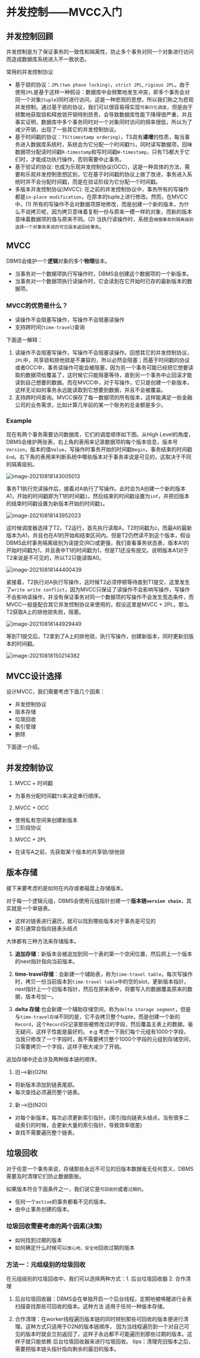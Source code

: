 # 并发控制——MVCC入门

## 并发控制回顾

并发控制是为了保证事务的一致性和隔离性，防止多个事务对同一个对象进行访问而造成数据库系统进入不一致状态。

常用的并发控制协议

* 基于锁的协议：`2PL(two phase locking)`，`strict 2PL`, `rigious 2PL`。由于使用`2PL`是基于这样一种假设：数据库中会频繁地发生冲突，即多个事务会对同一个对象(`tuple`)同时进行访问，这是一种悲观的思想，所以我们称之为悲观并发控制。通过基于锁的协议，我们可以很容易得实现`可串行化调度`，但是由于频繁地获取锁和释放锁开销特别昂贵，会导致数据库性能下降得很严重，并且事实证明，数据库中多个事务同时对一个对象同时访问的频率很低，所以为了减少开销，出现了一些其它的并发控制协议。
* 基于时间戳的协议：`TS(timestamp ordering)`，TS具有**递增**的性质，每当事务进入数据库系统时，系统会为它分配一个时间戳`TS`，同时读写数据项，回味数据项分配读时间戳`R-timestamp`和写时间戳`W-timestamp`，只有TS都大于它们时，才能成功执行操作，否则需要中止事务。
* 基于验证的协议: 也成为乐观并发控制协议(OCC)，这是一种具体的方法，需要和乐观并发控制思想区别，它在基于时间戳的协议上做了改进，事务进入系统时并不会分配时间戳，而是在验证阶段为它分配一个时间戳。
* 多版本并发控制协议(MVCC): 在之前的并发控制协议中，事务所有的写操作都是`in-place modification`，在原本的tuple上进行修改。然而，在MVCC中，(1) 所有的写操作不会对数据项原地修改，而是创建一个新的版本，为什么不说拷贝呢，因为拷贝意味着复制一份与原来一模一样的对象，而新的版本意味着数据项的值与原来不同。(2) 当执行读操作时，系统会`根据事务的隔离级别选择一个对事务来说的可见版本返回给事务`。

## MVCC

DBMS会维护一个**逻辑**对象的多个**物理**版本。

* 当事务对一个数据项执行写操作时，DBMS会创建这个数据项的一个新版本。
* 当事务对一个数据项执行读操作时，它会读到在它开始时已存的最新版本的数据项。

### MVCC的优势是什么？

* 读操作不会阻塞写操作，写操作不会阻塞读操作
* 支持跨时间(`time-travel`)查询

下面逐一解释：

1. 读操作不会阻塞写操作，写操作不会阻塞读操作。回想其它的并发控制协议，`2PL`中，共享锁和排他锁是不兼容的，所以必然会阻塞；而基于时间戳的协议或者OCC中，事务读操作可能会被阻塞，因为另一个事务可能已经把它想要读取的数据项给覆盖了，这时候它只能阻塞等待，直到另一个事务中止回滚才能读到自己想要的数据。而在MVCC中，对于写操作，它只是创建一个新版本，这样无论如何事务永远能读取到它想要到数据，并且不会被覆盖。
2. 支持跨时间查询。MVCC保存了每一数据项的所有版本，这样能满足一些金融公司的业务需求，比如计算几年前的某一个账务的总金额是多少。

### Example

现在有两个事务需要访问数据库，它们的调度顺序如下图。从High Level的角度，DBMS会维护两张表，右上角的表用来记录数据项的每个版本信息，版本号`Version`，版本的值`Value`，写操作时事务开始的时间戳`Begin`，事务结束的时间戳`End`。右下角的表用来判断系统中哪些版本对于事务来说是可见的，这取决于不同的隔离级别。

![image-20210818143005013](./figure/image-20210818143005013.png)



事务T1执行完读操作后，接着对A执行了写操作。此时会为A创建一个新的版本A1，开始的时间戳即为T1的时间戳`1`，然后结束的时间戳设置为`inf`，并把旧版本的结束时间戳设置为新版本开始的时间戳`1`。

![image-20210818143952023](./figure/image-20210818143952023.png)

这时候调度器选择了T2，T2运行，首先执行读取A，T2时间戳为`2`，而最A的最新版本为A1，并且也在A1的开始和结束区间内。但是T2仍然读不到这个版本，假设DBMS此时事务隔离级别为读提交(RC)或更强，我们查看事务状态表，版本A1的开始时间戳为1，并且表中T1的时间戳为1，但是T1还没有提交。说明版本A1对于T2来说是不可见的，所以T2只能读取A0。

![image-20210818144400439](./figure/image-20210818144400439.png)

紧接着，T2执行对A执行写操作，这时候T2必须停顿等待直到T1提交，这里发生了`write write conflict`，因为MVCC只保证了读操作不会影响写操作，写操作不会影响读操作，并没有保证事务对同一个数据项的写操作不会发生竞态条件，而MVCC一般是配合其它并发控制协议来使用的，假设这里是MVCC + 2PL，那么T2获取A上的排他锁失败，阻塞。

![image-20210818144929449](./figure/image-20210818144929449.png)

等到T1提交后，T2拿到了A上的排他锁，执行写操作，创建新版本，同时更新旧版本的时间戳。

![image-20210818150214382](./figure/image-20210818150214382.png)

## MVCC设计选择

设计MVCC，我们需要考虑下面几个因素：

* 并发控制协议
* 版本存储
* 垃圾回收
* 索引管理
* 删除

下面逐一介绍。

## 并发控制协议

1. MVCC + 时间戳

* 为事务分配时间戳`TS`来决定串行顺序。

2. MVCC + OCC

* 使用私有空间来创建新版本
* 三阶段协议

3. MVCC + 2PL

* 在读写A之前，先获取某个版本的共享锁/排他锁

## 版本存储

接下来要考虑的是如何在内存或者磁盘上存储版本。

对于每一个逻辑元组，DBMS会使用元组指针创建一个**版本链`version chain`**，其实就是一个单链表。

* 这样对链表进行遍历，就可以找到哪些版本对于事务是可见的
* 索引通常会指向链表头结点

大体都有三种方法来存储版本。

1. **追加存储**：新版本会被追加到同一个表的第一个空闲位置，然后把上一个版本的next指针指向当前版本。

2. **time-travel存储**：会新建一个辅助表，称为`time-travel table`，每次写操作时，拷贝一份当前版本到`time-travel table`中的空的slot，更新版本指针，next指针上一个旧版本指针，然后在原来表中，将要写入的数据覆盖原来的数据，版本号加一。

3. **delta 存储**:也会新建一个辅助存储空间，称为`delta storage segment`，但是与`time-travel存储`不同的是，它不会拷贝整个tuple，而是创建一个新的`Record`，这个`Record`只记录那些被修改过的字段，然后覆盖主表上的数据。毫无疑问，这样子性能是最好的。
e.g 考虑一下我们每个元组有1000个字段，当我只修改了一个字段时，我不需要拷贝整个1000个字段的元组到存储空间，只需要拷贝一个字段，这样子极大减少了开销。


追加存储中还会涉及两种版本链的顺序。

1. 旧-->新(O2N)

* 将新版本添加到链表尾部。
* 每次查找必须遍历整个链表。

2. 新-->旧(N2O)

* 对每个新版本，每次必须更新索引指针。(索引指向链表头结点，当有很多二级索引的时候，会更新大量的索引指针，导致效率很差)
* 查找不需要遍历整个链表。

## 垃圾回收

对于任意一个事务来说，存储那些永远不可见的旧版本数据毫无任何意义，DBMS需要及时清理它们防止数据膨胀。

如果版本符合下面条件之一，我们说它是`可回收的`或者`过期的`。
* 任何一个`active`的事务都看不见的版本。
* 由中止事务创建的版本。

### 垃圾回收需要考虑的两个因素(决策)
* 如何找到过期的版本
* 如何确定什么时候可以`放心地、安全地`回收过期的版本

### 方法一：元组级别的垃圾回收
在元组级别的垃圾回收中，我们可以选择两种方式：1. 后台垃圾回收器 2. 合作清理

1. 后台垃圾回收器：DBMS会在单独开启一个后台线程，定期地被唤醒进行全表扫描查找那些可回收的版本。这种方法
适用于任何一种版本存储。

2. 合作清理：在worker线程遍历版本链的同时辨别那些可回收的版本便进行清理。这种方式只适用于O2N的版本链顺序，
因为当线程遍历到一个对自己可见的版本时就会立刻返回了，这样子永远都不可能遍历到那些过期的版本。这样子就只能依赖
后台垃圾回收器来进行垃圾回收。
tips：清理完旧版本之后，需要把版本链头指针指向剩余的最旧的版本。


